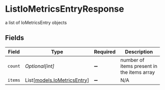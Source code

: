 # ListIoMetricsEntryResponse

a list of IoMetricsEntry objects


## Fields

| Field                                                      | Type                                                       | Required                                                   | Description                                                |
| ---------------------------------------------------------- | ---------------------------------------------------------- | ---------------------------------------------------------- | ---------------------------------------------------------- |
| `count`                                                    | *Optional[int]*                                            | :heavy_minus_sign:                                         | number of items present in the items array                 |
| `items`                                                    | List[[models.IoMetricsEntry](../models/iometricsentry.md)] | :heavy_minus_sign:                                         | N/A                                                        |